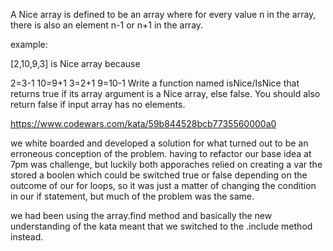 A Nice array is defined to be an array where for every value n in the array, there is also an element n-1 or n+1 in the array.

example:

[2,10,9,3] is Nice array because

2=3-1
10=9+1
3=2+1
9=10-1
Write a function named isNice/IsNice that returns true if its array argument is a Nice array, else false. You should also return false if input array has no elements.

https://www.codewars.com/kata/59b844528bcb7735560000a0

we white boarded and developed a solution for what turned out to be an erroneous conception of the problem.
having to refactor our base idea at 7pm was challenge, but luckily both apporaches relied on creating a var the stored a boolen which could be switched true or false depending on the outcome of our for loops, so it was just a matter of changing the condition in our if statement, but much of the problem was the same.

we had been using the array.find method and basically the new understanding of the kata meant that we switched to the .include method instead. 